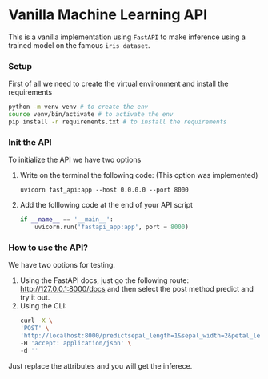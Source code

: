 # Vanilla Machine Learning API

This is a vanilla implementation using `FastAPI` to make inference using a trained model on the famous `iris dataset`.

### Setup

First of all we need to create the virtual environment and install the requirements

```bash
python -m venv venv # to create the env
source venv/bin/activate # to activate the env
pip install -r requirements.txt # to install the requirements
```

### Init the API

To initialize the API we have two options 

1. Write on the terminal the following code: (This option was implemented)

    ```
    uvicorn fast_api:app --host 0.0.0.0 --port 8000
    ```

2. Add the folllowing code at the end of your API script 

    ```python
    if __name__ == '__main__':
        uvicorn.run('fastapi_app:app', port = 8000)
    ```


### How to use the API?

We have two options for testing.

1. Using the FastAPI docs, just go the following route: http://127.0.0.1:8000/docs and then select the post method predict and try it out.
2. Using the CLI:
    ```bash
    curl -X \
    'POST' \
    'http://localhost:8000/predictsepal_length=1&sepal_width=2&petal_length=3&petal_width=0' \
    -H 'accept: application/json' \
    -d ''
    ```

Just replace the attributes and you will get the inferece.
